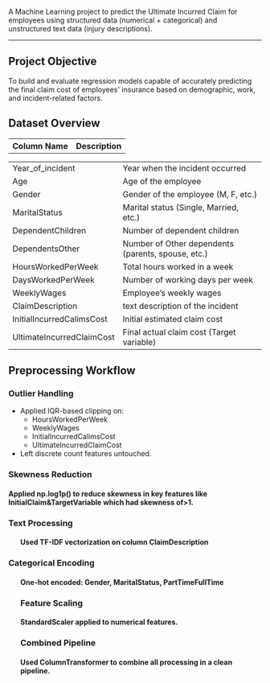 <html>
<head>
</head>
<body>
    <p>
        A Machine Learning project to predict the Ultimate Incurred Claim for employees using structured data (numerical + categorical) and unstructured text data (injury descriptions).
    </p>
    <hr>
    <h2> Project Objective</h2>
    <p>
        To build and evaluate regression models capable of accurately predicting the final claim cost of employees' insurance based on demographic, work, and incident-related factors.
    </p>
    <h2>Dataset Overview</h2>
        <table>
            <tr>
                <th>Column Name</th>
                <th>Description</th>
            </tr>
        </thead>
        <table>
        <tbody>
            <tr><td>Year_of_incident</td><td>Year when the incident occurred</td></tr>
            <tr><td>Age</td><td>Age of the employee</td></tr>
            <tr><td>Gender</td><td>Gender of the employee (M, F, etc.)</td></tr>
            <tr><td>MaritalStatus</td><td>Marital status (Single, Married, etc.)</td></tr>
            <tr><td>DependentChildren</td><td>Number of dependent children</td></tr>
            <tr><td>DependentsOther</td><td>Number of Other dependents (parents, spouse, etc.)</td></tr>
            <tr><td>HoursWorkedPerWeek</td><td>Total hours worked in a week</td></tr>
            <tr><td>DaysWorkedPerWeek</td><td>Number of working days per week</td></tr>
            <tr><td>WeeklyWages</td><td>Employee’s weekly wages</td></tr>
            <tr><td>ClaimDescription</td><td>text description of the incident</td></tr>
            <tr><td>InitialIncurredCalimsCost</td><td>Initial estimated claim cost</td></tr>
            <tr><td>UltimateIncurredClaimCost</td><td>Final actual claim cost (Target variable)</td></tr>
        </tbody>
    </table>
    <h2> Preprocessing Workflow</h2>
    <h3> Outlier Handling</h3>
    <ul>
        <li>Applied IQR-based clipping on:
            <ul>
                <li>HoursWorkedPerWeek</li>
                <li>WeeklyWages</li>
                <li>InitialIncurredCalimsCost</li>
                <li>UltimateIncurredClaimCost</li>
            </ul>
        </li>
        <li>Left discrete count features untouched.</li>
    </ul>
    <h3>Skewness Reduction</h3>
    <h4>Applied np.log1p() to reduce skewness in key features like InitialClaim&TargetVariable which had skewness of>1.</h4>
    
  <h3>Text Processing</h3>
  <ul>
      <h4>Used TF-IDF vectorization on column ClaimDescription</h4>
  </ul>

   <h3>Categorical Encoding</h3>
   <ul>
    <h4>One-hot encoded: Gender, MaritalStatus, PartTimeFullTime</li>
    <h3>Feature Scaling</h3>
    <h4>StandardScaler applied to numerical features.</p>
    <h3>Combined Pipeline</h3>
    <h4>Used ColumnTransformer to combine all processing in a clean pipeline.</h4>
  </ul>

</body>
</html>
